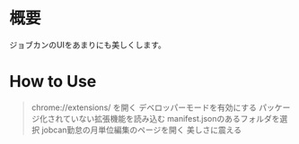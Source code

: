 # 概要

ジョブカンのUIをあまりにも美しくします。

# How to Use

> chrome://extensions/ を開く
> デベロッパーモードを有効にする
> パッケージ化されていない拡張機能を読み込む
> manifest.jsonのあるフォルダを選択
> jobcan勤怠の月単位編集のページを開く
> 美しさに震える
